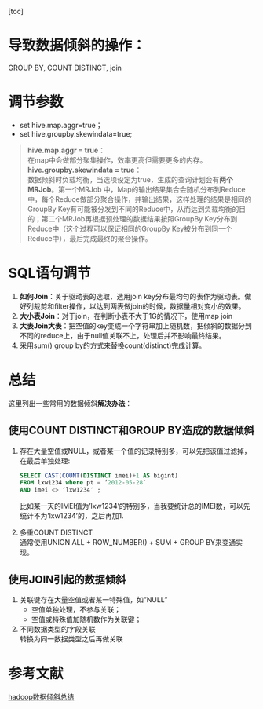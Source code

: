 [toc]

# 导致数据倾斜的操作：
GROUP BY, COUNT DISTINCT, join

# 调节参数
- set hive.map.aggr=true；
- set hive.groupby.skewindata=true;

> **hive.map.aggr = true**：   
在map中会做部分聚集操作，效率更高但需要更多的内存。   
**hive.groupby.skewindata = true**：   
数据倾斜时负载均衡，当选项设定为true，生成的查询计划会有**两个MRJob**。第一个MRJob 中，Map的输出结果集合会随机分布到Reduce中，每个Reduce做部分聚合操作，并输出结果，这样处理的结果是相同的GroupBy Key有可能被分发到不同的Reduce中，从而达到负载均衡的目的；第二个MRJob再根据预处理的数据结果按照GroupBy Key分布到Reduce中（这个过程可以保证相同的GroupBy Key被分布到同一个Reduce中），最后完成最终的聚合操作。

# SQL语句调节
1. **如何Join**：关于驱动表的选取，选用join key分布最均匀的表作为驱动表。做好列裁剪和filter操作，以达到两表做join的时候，数据量相对变小的效果。
2. **大小表Join**：对于join，在判断小表不大于1G的情况下，使用map join
3. **大表Join大表**：把空值的key变成一个字符串加上随机数，把倾斜的数据分到不同的reduce上，由于null值关联不上，处理后并不影响最终结果。
4. 采用sum() group by的方式来替换count(distinct)完成计算。

# 总结
这里列出一些常用的数据倾斜**解决办法**：
## 使用COUNT DISTINCT和GROUP BY造成的数据倾斜   
1. 存在大量空值或NULL，或者某一个值的记录特别多，可以先把该值过滤掉，在最后单独处理:   

    ```sql
    SELECT CAST(COUNT(DISTINCT imei)+1 AS bigint)
    FROM lxw1234 where pt = ‘2012-05-28′
    AND imei <> ‘lxw1234′ ;
    ```
    
    比如某一天的IMEI值为’lxw1234’的特别多，当我要统计总的IMEI数，可以先统计不为’lxw1234’的，之后再加1.

2. 多重COUNT DISTINCT   
通常使用UNION ALL + ROW_NUMBER() + SUM + GROUP BY来变通实现。

## 使用JOIN引起的数据倾斜
1. 关联键存在大量空值或者某一特殊值，如”NULL”   
    - 空值单独处理，不参与关联；   
    - 空值或特殊值加随机数作为关联键；
2. 不同数据类型的字段关联   
转换为同一数据类型之后再做关联

# 参考文献
[hadoop数据倾斜总结](https://blog.csdn.net/xinzhi8/article/details/71455883)    